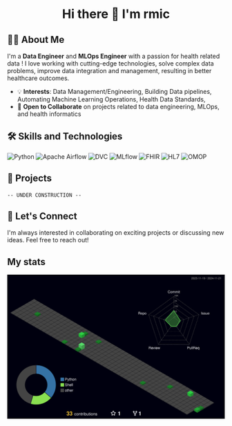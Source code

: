 <!-- Profile Header -->
<h1 align="center">Hi there 👋 I'm rmic</h1>

## 👨‍💻 About Me

I'm a **Data Engineer** and **MLOps Engineer** with a passion for health related data ! I love working with cutting-edge technologies, solve complex data problems, improve data integration and management, resulting in better healthcare outcomes.

- 💡 **Interests**: Data Management/Engineering, Building Data pipelines, Automating Machine Learning Operations, Health Data Standards, 
- 🤝 **Open to Collaborate** on projects related to data engineering, MLOps, and health informatics

## 🛠️ Skills and Technologies

![Python](https://img.shields.io/badge/-Python-3776AB?style=flat&logo=Python&logoColor=white)
![Apache Airflow](https://img.shields.io/badge/-Airflow-017CEE?style=flat&logo=Apache-Airflow&logoColor=white)
![DVC](https://img.shields.io/badge/-DVC-945DD6?style=flat&logo=Data-Version-Control&logoColor=white)
![MLflow](https://img.shields.io/badge/-MLflow-0194E2?style=flat&logo=MLflow&logoColor=white)
![FHIR](https://img.shields.io/badge/-FHIR-DD0031?style=flat)
![HL7](https://img.shields.io/badge/-HL7-FF4500?style=flat)
![OMOP](https://img.shields.io/badge/-OMOP-2F4F4F?style=flat)

<!-- Projects -->
## 🚀 Projects
```
-- UNDER CONSTRUCTION -- 
```

## 🤝 Let's Connect

I'm always interested in collaborating on exciting projects or discussing new ideas. Feel free to reach out!

<!--
**rmic/rmic** is a ✨ _special_ ✨ repository because its `README.md` (this file) appears on your GitHub profile.

- 🌱 **Currently Learning**: dbt, OpenMetadata, FHIR, HL7, OMOP, ICD-10, LOINC, SNOMED
Here are some ideas to get you started:

- 🔭 I’m currently working on ...
- 🌱 I’m currently learning ...
- 👯 I’m looking to collaborate on ...
- 🤔 I’m looking for help with ...
- 💬 Ask me about ...
- 📫 How to reach me: ...
- 😄 Pronouns: ...
- ⚡ Fun fact: ...
-->

## My stats
![](./profile-3d-contrib/profile-night-green.svg)
